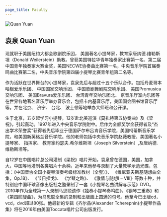 ```yaml
---
page_title: Faculty
---
```


![Quan Yuan](/img/Quan-Yuan/png)

## 袁泉 Quan Yuan

现就职于美国纽约大都会歌剧院乐团， 美国著名小提琴家，教育家唐纳德.维勒斯坦（Donald Weilerstein）助教。曾获美国特拉华青年独奏家比赛第一名，第二届中国青年独奏家大赛金奖，美国NECWE协奏曲比赛第一名，中央音乐学院首届奏鸣曲比赛第二名，中央音乐学院第四届小提琴比赛青年组第二名等。

作为活跃在世界舞台的小提琴家，袁泉先后与超过十五个乐队合作。包括丹麦哥本哈根爱乐乐团、 中国国家交响乐团、 中国歌剧舞剧院交响乐团、 美国Promusica交响乐团、 美国Bravura爱乐乐团、 台湾青年交响乐团北、 京音乐厅室内乐团等在世界各地著名音乐厅举办音乐会，包括卡内基音乐厅，美国国会图书馆音乐厅等。并在北京、 济宁、 台北、 波士顿等地举办大师班和公开课。

生于北京，五岁起学习小提琴，12岁赴北美巡演《莫扎特第五协奏曲》及《梁祝》，引起轰动。1997年进入中央音乐学院附中。后作为全额奖学金获得者及“杰出学术荣誉奖”获得者先后毕业于德国萨尔布吕肯音乐学院，美国柯蒂斯音乐学院，和美国新英格兰音乐学院。他的老师包括中央音乐学院赵薇教授，美国著名小提琴家、 指挥家、 教育家约瑟夫.希尔维斯坦（Joseph Silverstein）,及唐纳德.维勒斯坦等。

 自12岁在中国唱片总公司灌制《梁祝》唱片开始，袁泉曾在德国，美国，加拿大，中国等地灌制各类唱片十余种。近年来他参与录制了大量教学示范光碟，包括：《中国音协全国小提琴演奏考级标准教材（全套）》、 《维尼亚夫斯基随想曲全集，Op.18》、 《节日探戈》、 《学琴之路》、 《激情与随想I – VIII》等数十种，并特别应中国环球音像出版社之邀录制了一套《小提琴名曲讲解与示范》DVD。2010年作为全球第一人录制马思聪遗作《独奏小提琴奏鸣曲》，《钢琴三重奏》和《第四回旋曲》，为马思聪全集的录制和出版画上圆满的句号。他至今已出版cd，vcd，dvd超过80张。他最新的专辑《齐尔品(Alexander Tcherepnin)小提琴作品集》将在2016年由美国Toccata唱片公司出版发行。
